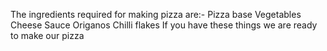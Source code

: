 The ingredients required for making pizza are:-
Pizza base
Vegetables
Cheese
Sauce
Origanos
Chilli flakes
If you have these things we are ready to make our pizza
